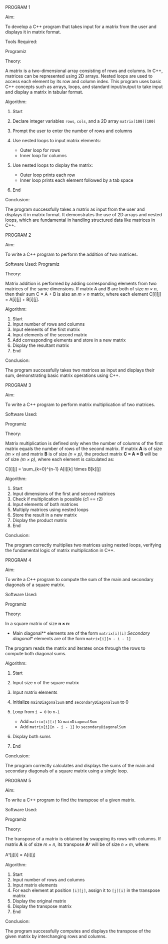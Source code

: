 PROGRAM 1

Aim:

To develop a C++ program that takes input for a matrix from the user and displays it in matrix format.


Tools Required:

Programiz

Theory:

A matrix is a two-dimensional array consisting of rows and columns. In C++, matrices can be represented using 2D arrays. Nested loops are used to access each element by its row and column index. This program uses basic C++ concepts such as arrays, loops, and standard input/output to take input and display a matrix in tabular format.


Algorithm:

1. Start
  
2. Declare integer variables `rows`, `cols`, and a 2D array `matrix[100][100]`

3. Prompt the user to enter the number of rows and columns
 
4. Use nested loops to input matrix elements:

   * Outer loop for rows
   * Inner loop for columns
  
5. Use nested loops to display the matrix:

   * Outer loop prints each row
   * Inner loop prints each element followed by a tab space
  
7. End



Conclusion:

The program successfully takes a matrix as input from the user and displays it in matrix format. It demonstrates the use of 2D arrays and nested loops, which are fundamental in handling structured data like matrices in C++.


PROGRAM 2 

Aim:

To write a C++ program to perform the addition of two matrices.


Software Used:
Programiz

Theory:

Matrix addition is performed by adding corresponding elements from two matrices of the same dimensions. If matrix A and B are both of size *m × n*, then their sum C = A + B is also an *m × n* matrix, where each element C\[i]\[j] = A\[i]\[j] + B\[i]\[j].


Algorithm:

1. Start
2. Input number of rows and columns
3. Input elements of the first matrix
4. Input elements of the second matrix
5. Add corresponding elements and store in a new matrix
6. Display the resultant matrix
7. End


Conclusion:

The program successfully takes two matrices as input and displays their sum, demonstrating basic matrix operations using C++.

PROGRAM 3

Aim:

To write a C++ program to perform matrix multiplication of two matrices.



Software Used:

Programiz


Theory:

Matrix multiplication is defined only when the number of columns of the first matrix equals the number of rows of the second matrix.
If matrix **A** is of size *(m × n)* and matrix **B** is of size *(n × p)*, the product matrix **C = A × B** will be of size *(m × p)*, where each element is calculated as:


C[i][j] = \sum_{k=0}^{n-1} A[i][k] \times B[k][j]



Algorithm:

1. Start
2. Input dimensions of the first and second matrices
3. Check if multiplication is possible (c1 == r2)
4. Input elements of both matrices
5. Multiply matrices using nested loops
6. Store the result in a new matrix
7. Display the product matrix
8. End


Conclusion:

The program correctly multiplies two matrices using nested loops, verifying the fundamental logic of matrix multiplication in C++.


PROGRAM 4

Aim:

To write a C++ program to compute the sum of the main and secondary diagonals of a square matrix.

Software Used:

Programiz

Theory:

In a square matrix of size **n × n**:

* Main diagonal** elements are of the form `matrix[i][i]`
*Secondary diagonal** elements are of the form `matrix[i][n - i - 1]`

The program reads the matrix and iterates once through the rows to compute both diagonal sums.

Algorithm:

1. Start
2. Input size `n` of the square matrix
3. Input matrix elements
4. Initialize `mainDiagonalSum` and `secondaryDiagonalSum` to 0
5. Loop from `i = 0` to `n-1`

   * Add `matrix[i][i]` to `mainDiagonalSum`
   * Add `matrix[i][n - i - 1]` to `secondaryDiagonalSum`
6. Display both sums
7. End

Conclusion:

The program correctly calculates and displays the sums of the main and secondary diagonals of a square matrix using a single loop.


PROGRAM 5

Aim:

To write a C++ program to find the transpose of a given matrix.

Software Used:

Programiz

Theory:

The transpose of a matrix is obtained by swapping its rows with columns. If matrix **A** is of size *m × n*, its transpose **Aᵀ** will be of size *n × m*, where:


Aᵀ[j][i] = A[i][j]

Algorithm:

1. Start
2. Input number of rows and columns
3. Input matrix elements
4. For each element at position `[i][j]`, assign it to `[j][i]` in the transpose matrix
5. Display the original matrix
6. Display the transpose matrix
7. End

Conclusion:

The program successfully computes and displays the transpose of the given matrix by interchanging rows and columns.








